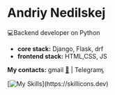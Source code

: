 # Andriy Nedilskej
:computer:Backend developer on Python
* **core  stack:** Django, Flask, drf 
* **frontend stack:** HTML,CSS, JS


**My contacts:** gmail [:newspaper:](andrej.nedilskej@gmail.com) | Telegram[:telephone_receiver:](https://t.me/andrew_stoic)



[![My Skills](https://skillicons.dev/icons?i=js,html,css,git,docker,vim,bash,django,linux,mysql,nginx,postgres,flask,)](https://skillicons.dev)

